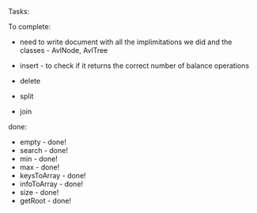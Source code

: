 Tasks:

To complete:
* need to write document with all the implimitations we did and the classes - AvlNode, AvlTree

* insert - to check if it returns the correct number of balance operations
* delete
* split 
* join


done:
* empty - done!
* search - done!
* min - done!
* max - done!
* keysToArray - done!
* infoToArray - done!
* size - done!
* getRoot - done!




